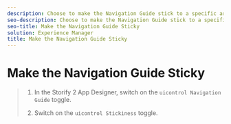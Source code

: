```yaml
---
description: Choose to make the Navigation Guide stick to a specific area of the screen.
seo-description: Choose to make the Navigation Guide stick to a specific area of the screen.
seo-title: Make the Navigation Guide Sticky
solution: Experience Manager
title: Make the Navigation Guide Sticky
---
```


# Make the Navigation Guide Sticky

>1. In the Storify 2 App Designer, switch on the `uicontrol Navigation Guide` toggle.
>   
>1. Switch on the `uicontrol Stickiness` toggle.
>   
>   
